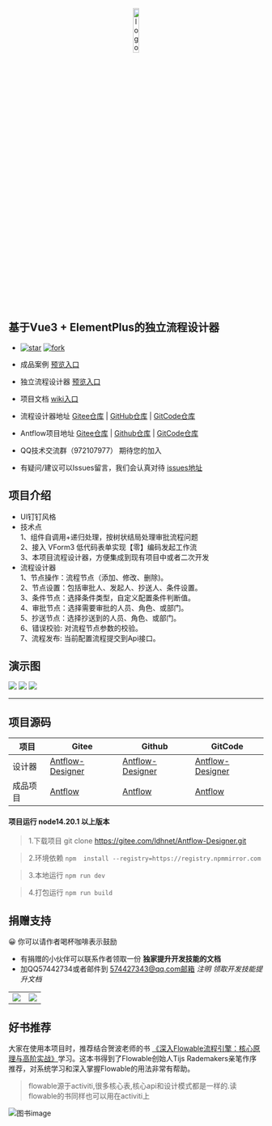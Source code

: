 <p align="center" style="margin-bottom: 0 !important">
	<img alt="logo" src="https://gitee.com/ldhnet/ant-flow/raw/master/public/images/logo.png"   width = 15%;>
</p>  

## 基于Vue3 + ElementPlus的独立流程设计器

- [![star](https://gitee.com/ldhnet/Antflow-Designer/badge/star.svg?theme=dark)](https://gitee.com/ldhnet/Antflow-Designer/stargazers)  [![fork](https://gitee.com/ldhnet/Antflow-Designer/badge/fork.svg?theme=dark)](https://gitee.com/ldhnet/Antflow-Designer/members)

-  成品案例  [预览入口](http://14.103.207.27/admin/)
-  独立流程设计器 [预览入口](http://14.103.207.27/ant-flow/dist/) 
-  项目文档 [wiki入口](https://gitee.com/ldhnet/Antflow-Designer/wikis) 
-  流程设计器地址 [Gitee仓库](https://gitee.com/ldhnet/Antflow-Designer) | [GitHub仓库](https://github.com/ldhnet/Antflow-Designer) | [GitCode仓库](https://gitcode.com/ldhnet/Antflow-Designer/overview) 
-  Antflow项目地址 [Gitee仓库](https://gitee.com/tylerzhou/Antflow) | [Github仓库](https://github.com/mrtylerzhou/Antflow) | [GitCode仓库](https://gitcode.com/zypqqgc/Antflow/overview) 
 
- QQ技术交流群（972107977） 期待您的加入
- 有疑问/建议可以Issues留言，我们会认真对待  [issues地址](https://gitee.com/ldhnet/Antflow-Designer/issues)


## 项目介绍
- UI钉钉风格
- 技术点<br />
 1、组件自调用+递归处理，按树状结局处理审批流程问题<br />
 2、接入 VForm3 低代码表单实现【零】编码发起工作流<br />
 3、本项目流程设计器，方便集成到现有项目中或者二次开发<br /> 
- 流程设计器<br />
  1、节点操作：流程节点（添加、修改、删除)。<br />
  2、节点设置：包括审批人、发起人、抄送人、条件设置。<br />
  3、条件节点：选择条件类型，自定义配置条件判断值。<br />
  4、审批节点：选择需要审批的人员、角色、或部门。<br />
  5、抄送节点：选择抄送到的人员、角色、或部门。<br />
  6、错误校验: 对流程节点参数的校验。<br />
  7、流程发布: 当前配置流程提交到Api接口。<br /> 

## 演示图 

![](./public/images/10.png)
![](./public/images/11.png)
![](./public/images/12.png)  
  
-------------------   
## 项目源码

| 项目 | Gitee   | Github    | GitCode|
| ---- | ----| ---- | ---- |
| 设计器 | [Antflow-Designer](https://gitee.com/ldhnet/Antflow-Designer) | [Antflow-Designer](https://github.com/ldhnet/Antflow-Designer) | [Antflow-Designer](https://gitcode.com/ldhnet/FlowDesigner/overview) | 
| 成品项目 | [Antflow](https://gitee.com/tylerzhou/Antflow) | [Antflow](https://github.com/mrtylerzhou/Antflow) | [Antflow](https://gitcode.com/zypqqgc/Antflow/overview) |

#### 项目运行 node14.20.1 以上版本
> 1.下载项目 git clone https://gitee.com/ldhnet/Antflow-Designer.git

> 2.环境依赖  `npm  install --registry=https://registry.npmmirror.com`

> 3.本地运行 `npm run dev` 

> 4.打包运行 `npm run build` 


##  捐赠支持
😀 你可以请作者喝杯咖啡表示鼓励

- 有捐赠的小伙伴可以联系作者领取一份 **独家提升开发技能的文档** 
- 加QQ57442734或者邮件到 574427343@qq.com邮箱 *注明 领取开发技能提升文档*

<table>
    <tr>
        <td><img src="https://gitee.com/ldhnet/Antflow-Designer/raw/master/public/images/wxpay.jpg"/></td>
        <td><img src="https://gitee.com/ldhnet/Antflow-Designer/raw/master/public/images/alipay.jpg"/></td>
    </tr>  
</table>

## 好书推荐

大家在使用本项目时，推荐结合贺波老师的书
[《深入Flowable流程引擎：核心原理与高阶实战》](https://item.jd.com/14804836.html)学习。这本书得到了Flowable创始人Tijs Rademakers亲笔作序推荐，对系统学习和深入掌握Flowable的用法非常有帮助。

> flowable源于activiti,很多核心表,核心api和设计模式都是一样的.读flowable的书同样也可以用在activiti上

![图书image](https://gitee.com/tylerzhou/Antflow/raw/master/doc/images/flowablebook.jpg)
